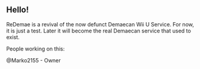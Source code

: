 ## Hello!
ReDemae is a revival of the now defunct Demaecan Wii U Service.
For now, it is just a test. Later it will become the real Demaecan service that used to exist.

People working on this:

@Marko2155 - Owner
